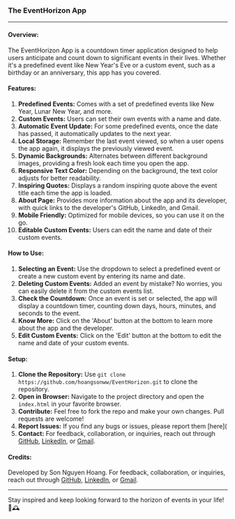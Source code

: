 ### The EventHorizon App

---

#### Overview:
The EventHorizon App is a countdown timer application designed to help users anticipate and count down to significant events in their lives. Whether it's a predefined event like New Year's Eve or a custom event, such as a birthday or an anniversary, this app has you covered.

#### Features:

1. **Predefined Events:** Comes with a set of predefined events like New Year, Lunar New Year, and more.
2. **Custom Events:** Users can set their own events with a name and date.
3. **Automatic Event Update:** For some predefined events, once the date has passed, it automatically updates to the next year.
4. **Local Storage:** Remember the last event viewed, so when a user opens the app again, it displays the previously viewed event.
5. **Dynamic Backgrounds:** Alternates between different background images, providing a fresh look each time you open the app.
6. **Responsive Text Color:** Depending on the background, the text color adjusts for better readability.
7. **Inspiring Quotes:** Displays a random inspiring quote above the event title each time the app is loaded.
8. **About Page:** Provides more information about the app and its developer, with quick links to the developer's GitHub, LinkedIn, and Gmail.
9. **Mobile Friendly:** Optimized for mobile devices, so you can use it on the go.
10. **Editable Custom Events:** Users can edit the name and date of their custom events.

#### How to Use:

1. **Selecting an Event:** Use the dropdown to select a predefined event or create a new custom event by entering its name and date.
2. **Deleting Custom Events:** Added an event by mistake? No worries, you can easily delete it from the custom events list.
3. **Check the Countdown:** Once an event is set or selected, the app will display a countdown timer, counting down days, hours, minutes, and seconds to the event.
4. **Know More:** Click on the 'About' button at the bottom to learn more about the app and the developer.
5. **Edit Custom Events:** Click on the 'Edit' button at the bottom to edit the name and date of your custom events.

#### Setup:

1. **Clone the Repository:** Use `git clone https://github.com/hoangsonww/EventHorizon.git` to clone the repository.
2. **Open in Browser:** Navigate to the project directory and open the `index.html` in your favorite browser.
3. **Contribute:** Feel free to fork the repo and make your own changes. Pull requests are welcome!
4. **Report Issues:** If you find any bugs or issues, please report them [here](
5. **Contact:** For feedback, collaboration, or inquiries, reach out through [GitHub](https://github.com/hoangsonww), [LinkedIn](https://www.linkedin.com/in/hoangsonw/), or [Gmail](mailto:hoangson091104@gmail.com).

#### Credits:

Developed by Son Nguyen Hoang. For feedback, collaboration, or inquiries, reach out through [GitHub](https://github.com/hoangsonww), [LinkedIn](https://www.linkedin.com/in/hoangsonw/), or [Gmail](mailto:hoangson091104@gmail.com).

---

Stay inspired and keep looking forward to the horizon of events in your life! 🌅🕰️
